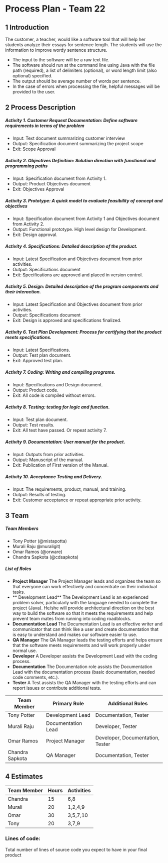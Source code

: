 # Process Plan - Team 22

## 1 Introduction

The customer, a teacher, would like a software tool that will help her students analyze their essays for sentence length. The students will use the information to improve wordy sentence structure.
- The input to the software will be a raw text file.
- The software should run at the command line using Java with the file path (required), a list of delimiters (optional), or word length limit (also optional) specified.
- The output should be average number of words per sentence.
- In the case of errors when processing the file, helpful messages will be provided to the user.

## 2 Process Description

##### Activity 1. Customer Request Documentation: Define software requirements in terms of the problem
- Input: Text document summarizing customer interview
- Output: Specification document summarizing the project scope
- Exit: Scope Approval

##### Activity 2. Objectives Definition: Solution direction with functional and programming paths
- Input: Specification document from Activity 1.
- Output: Product Objectives document
- Exit: Objectives Approval

##### Activity 3. Prototype: A quick model to evaluate feasibility of concept and objectives
- Input: Specification document from Activity 1 and Objectives document from Activity 2.
- Output: Functional prototype. High level design for Development.
- Exit: Design approval.

##### Activity 4. Specifications: Detailed description of the product.
- Input: Latest Specification and Objectives document from prior activities.
- Output: Specifications document
- Exit: Specifications are approved and placed in version control.

##### Activity 5. Design: Detailed description of the program components and their interaction.
- Input: Latest Specification and Objectives document from prior activities.
- Output: Specifications document
- Exit: Design is approved and specifications finalized.

##### Activity 6. Test Plan Development: Process for certifying that the product meets specifications.
- Input: Latest Specifications.
- Output: Test plan document.
- Exit: Approved test plan.

##### Activity 7. Coding: Writing and compiling programs.
- Input: Specifications and Design document.
- Output: Product code.
- Exit: All code is compiled without errors.

##### Activity 8. Testing: testing for logic and function.
- Input: Test plan document.
- Output: Test results.
- Exit: All test have passed. Or repeat activity 7.

##### Activity 9. Documentation: User manual for the product.
- Input: Outputs from prior activities.
- Output: Manuscript of the manual.
- Exit: Publication of First version of the Manual.

##### Activity 10. Acceptance Testing and Delivery.
- Input: The requirements, product, manual, and training.
- Output: Results of testing.
- Exit: Customer acceptance or repeat appropriate prior activity.

## 3 Team

##### Team Members
- Tony Potter (@mistapotta)
- Murali Raju @muraligit)
- Omar Ramos (@orware)
- Chandra Sapkota (@cdsapkota)

##### List of Roles

- **Project Manager**
   The Project Manager leads and organizes the team so that everyone can work effectively and concentrate on their individual tasks.
- ** Development Lead**
   The Development Lead is an experienced problem solver, particularly with the language needed to complete the project (Java). He/she will provide architectural direction on the best way to build the software so that it meets the requirements and help prevent team mates from running into coding roadblocks.
- **Documentation Lead**
   The Documentation Lead is an effective writer and communicator that can think like a user and create documentation that is easy to understand and makes our software easier to use.
- **QA Manager**
   The QA Manager leads the testing efforts and helps ensure that the software meets requirements and will work properly under normal use.
- **Developer**
   A Developer assists the Development Lead with the coding process.
- **Documentation**
   The Documentation role assists the Documentation Lead with the documentation process (basic documentation, needed code comments, etc.).
- **Tester**
   A Test assists the QA Manager with the testing efforts and can report issues or contribute additional tests.
 

Team Member | Primary Role | Additional Roles
----------- | ------------ | -----
Tony Potter | Development Lead | Documentation, Tester
Murali Raju | Documentation Lead | Developer, Tester
Omar Ramos | Project Manager | Developer, Documentation, Tester
Chandra Sapkota | QA Manager | Documentation, Tester 

## 4 Estimates

Team Member | Hours | Activities
----------- | ----- | ----------
Chandra | 15 | 6,8
Murali | 20 | 1,2,4,9
Omar | 30 | 3,5,7,10
Tony | 20 | 3,7,9

### Lines of code: 

Total number of lines of source code you expect to have in your final product